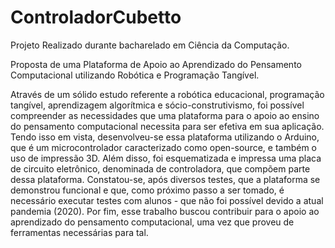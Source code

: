 # ControladorCubetto


Projeto Realizado durante bacharelado em Ciência da Computação.


Proposta de uma Plataforma de Apoio ao Aprendizado do Pensamento Computacional utilizando Robótica e Programação Tangível.

Através de um sólido estudo referente a robótica educacional, programação tangível, aprendizagem algorítmica e sócio-construtivismo, foi possível compreender as necessidades que uma plataforma para o apoio ao ensino do pensamento computacional necessita para ser efetiva em sua aplicação. Tendo isso em vista, desenvolveu-se essa plataforma utilizando o Arduino, que é um microcontrolador caracterizado como open-source, e também o uso de impressão 3D. Além disso, foi esquematizada e impressa uma placa de circuito eletrônico, denominada de controladora, que compõem parte dessa plataforma. Constatou-se, após diversos testes, que a plataforma se demonstrou funcional e que, como próximo passo a ser tomado, é necessário executar testes com alunos - que não foi possível devido a atual pandemia (2020). Por fim, esse trabalho buscou contribuir para o apoio ao aprendizado do pensamento computacional, uma vez   que   proveu   de   ferramentas   necessárias   para   tal.
